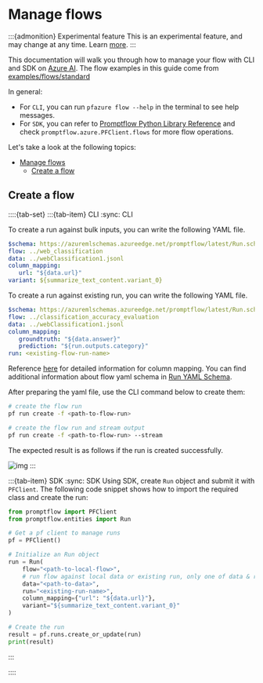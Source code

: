 # Manage flows

:::{admonition} Experimental feature
This is an experimental feature, and may change at any time. Learn [more](faq.md#stable-vs-experimental).
:::

This documentation will walk you through how to manage your flow with CLI and SDK on [Azure AI](https://learn.microsoft.com/en-us/azure/machine-learning/prompt-flow/overview-what-is-prompt-flow?view=azureml-api-2). 
The flow examples in this guide come from [examples/flows/standard](https://github.com/microsoft/promptflow/tree/main/examples/flows/standard)

In general:
- For `CLI`, you can run `pfazure flow --help` in the terminal to see help messages.
- For `SDK`, you can refer to [Promptflow Python Library Reference](../reference/python-library-reference/promptflow.md) and check `promptflow.azure.PFClient.flows` for more flow operations.

Let's take a look at the following topics:

- [Manage flows](#manage-flows)
  - [Create a flow](#create-a-flow)


## Create a flow

::::{tab-set}
:::{tab-item} CLI
:sync: CLI

To create a run against bulk inputs, you can write the following YAML file.

```yaml
$schema: https://azuremlschemas.azureedge.net/promptflow/latest/Run.schema.json
flow: ../web_classification
data: ../webClassification1.jsonl
column_mapping:
   url: "${data.url}"
variant: ${summarize_text_content.variant_0}
```

To create a run against existing run, you can write the following YAML file.

```yaml
$schema: https://azuremlschemas.azureedge.net/promptflow/latest/Run.schema.json
flow: ../classification_accuracy_evaluation
data: ../webClassification1.jsonl
column_mapping:
   groundtruth: "${data.answer}"
   prediction: "${run.outputs.category}"
run: <existing-flow-run-name>
```

Reference [here](https://aka.ms/pf/column-mapping) for detailed information for column mapping.
You can find additional information about flow yaml schema in [Run YAML Schema](../reference/run-yaml-schema-reference.md).

After preparing the yaml file, use the CLI command below to create them:

```bash
# create the flow run
pf run create -f <path-to-flow-run> 

# create the flow run and stream output
pf run create -f <path-to-flow-run> --stream
```

The expected result is as follows if the run is created successfully.

![img](../media/how-to-guides/run_create.png)
:::


:::{tab-item} SDK
:sync: SDK
Using SDK, create `Run` object and submit it with `PFClient`. The following code snippet shows how to import the required class and create the run:

```python
from promptflow import PFClient
from promptflow.entities import Run

# Get a pf client to manage runs
pf = PFClient()

# Initialize an Run object
run = Run( 
    flow="<path-to-local-flow>",
    # run flow against local data or existing run, only one of data & run can be specified. 
    data="<path-to-data>",
    run="<existing-run-name>",
    column_mapping={"url": "${data.url}"},
    variant="${summarize_text_content.variant_0}"
)

# Create the run
result = pf.runs.create_or_update(run)
print(result)

```
:::

::::



